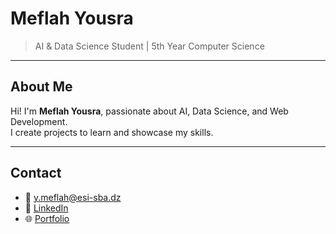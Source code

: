 # Meflah Yousra

> AI & Data Science Student | 5th Year Computer Science

---

## About Me
Hi! I'm **Meflah Yousra**, passionate about AI, Data Science, and Web Development.  
I create projects to learn and showcase my skills.

---

## Contact
- 📧 y.meflah@esi-sba.dz  
- 🔗 [LinkedIn](https://www.linkedin.com/in/yousra-meflah-05a993293/)  
- 🌐 [Portfolio](https://yousrayouli.github.io/MyPortfolio/)
